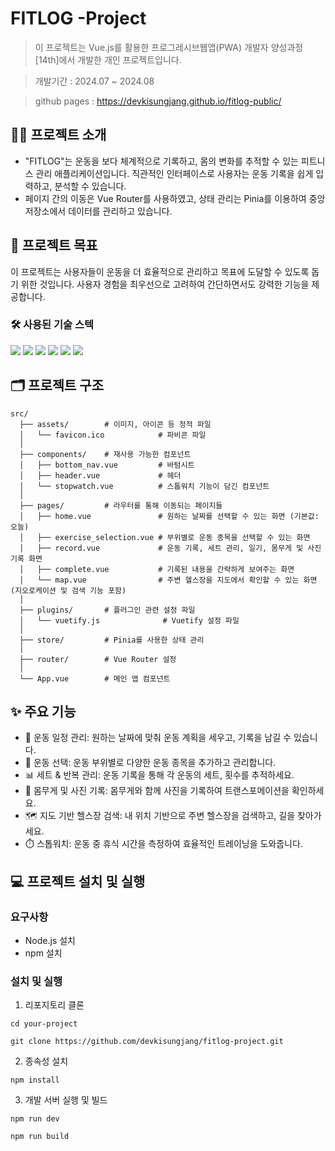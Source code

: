 # FITLOG -Project
> 이 프로젝트는 Vue.js를 활용한 프로그레시브웹앱(PWA) 개발자 양성과정 [14th]에서 개발한 개인 프로젝트입니다.

> 개발기간 : 2024.07 ~ 2024.08

> github pages : <https://devkisungjang.github.io/fitlog-public/>


## 💁‍♂️ 프로젝트 소개
- "FITLOG"는 운동을 보다 체계적으로 기록하고, 몸의 변화를 추적할 수 있는 피트니스 관리 애플리케이션입니다. 직관적인 인터페이스로 사용자는 운동 기록을 쉽게 입력하고, 분석할 수 있습니다.
- 페이지 간의 이동은 Vue Router를 사용하였고, 상태 관리는 Pinia를 이용하여 중앙 저장소에서 데이터를 관리하고 있습니다.

## 🎯 프로젝트 목표
이 프로젝트는 사용자들이 운동을 더 효율적으로 관리하고 목표에 도달할 수 있도록 돕기 위한 것입니다. 사용자 경험을 최우선으로 고려하여 간단하면서도 강력한 기능을 제공합니다.
### 🛠️ 사용된 기술 스텍 
<img src="https://img.shields.io/badge/HTML5-E34F26?style=flat&logo=HTML5&logoColor=white"> <img src="https://img.shields.io/badge/CSS3-1572B6?style=flat&logo=CSS3&logoColor=white"> <img src="https://img.shields.io/badge/Javascript-F7DF1E?style=flat&logo=Javascript&logoColor=white"> <img src="https://img.shields.io/badge/Vue.js-4FC08D?style=flat&logo=Vue.js&logoColor=white"> <img src="https://img.shields.io/badge/Vuetify-1572B6?style=flat&logo=vuetify&logoColor=white"> <img src="https://img.shields.io/badge/Figma-F24E1E?style=flat&logo=Figma&logoColor=white">

## 🗂️ 프로젝트 구조
```
src/
  ├── assets/        # 이미지, 아이콘 등 정적 파일
  │   └── favicon.ico            # 파비콘 파일
  │
  ├── components/    # 재사용 가능한 컴포넌트
  │   ├── bottom_nav.vue         # 바텀시트
  │   ├── header.vue             # 헤더
  │   └── stopwatch.vue          # 스톱워치 기능이 담긴 컴포넌트
  │
  ├── pages/         # 라우터를 통해 이동되는 페이지들
  │   ├── home.vue               # 원하는 날짜를 선택할 수 있는 화면 (기본값: 오늘)
  │   ├── exercise_selection.vue # 부위별로 운동 종목을 선택할 수 있는 화면
  │   ├── record.vue             # 운동 기록, 세트 관리, 일기, 몸무게 및 사진 기록 화면
  │   ├── complete.vue           # 기록된 내용을 간략하게 보여주는 화면
  │   └── map.vue                # 주변 헬스장을 지도에서 확인할 수 있는 화면 (지오로케이션 및 검색 기능 포함)
  │
  ├── plugins/       # 플러그인 관련 설정 파일
  │   └── vuetify.js              # Vuetify 설정 파일
  │
  ├── store/         # Pinia를 사용한 상태 관리
  │
  ├── router/        # Vue Router 설정
  │
  └── App.vue        # 메인 앱 컴포넌트
```

## ✨ 주요 기능
- 📅 운동 일정 관리: 원하는 날짜에 맞춰 운동 계획을 세우고, 기록을 남길 수 있습니다.
- 💪 운동 선택: 운동 부위별로 다양한 운동 종목을 추가하고 관리합니다.
- 📊 세트 & 반복 관리: 운동 기록을 통해 각 운동의 세트, 횟수를 추적하세요.
- 📸 몸무게 및 사진 기록: 몸무게와 함께 사진을 기록하여 트랜스포메이션을 확인하세요.
- 🗺️ 지도 기반 헬스장 검색: 내 위치 기반으로 주변 헬스장을 검색하고, 길을 찾아가세요.
- ⏱️ 스톱워치: 운동 중 휴식 시간을 측정하여 효율적인 트레이닝을 도와줍니다.

## 💻 프로젝트 설치 및 실행
### 요구사항
- Node.js 설치
- npm 설치

### 설치 및 실행
1. 리포지토리 클론

```cd your-project```

```git clone https://github.com/devkisungjang/fitlog-project.git```


2. 종속성 설치

```npm install```

3. 개발 서버 실행 및 빌드

```npm run dev```

```npm run build```


